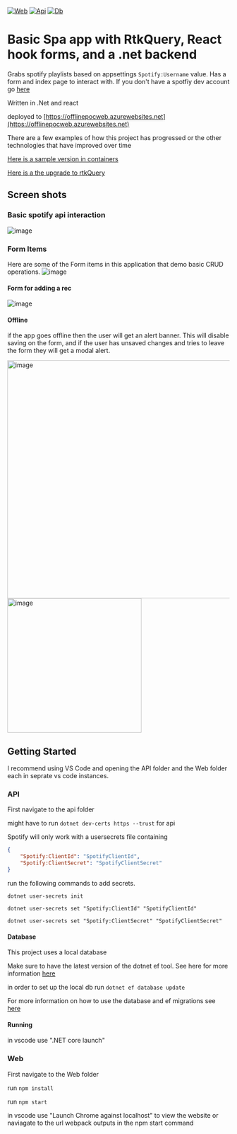 [![Web](https://github.com/domshyra-s-playground/offlinePoc/actions/workflows/main_web.yml/badge.svg)](https://github.com/domshyra-s-playground/offlinePoc/actions/workflows/main_web.yml) [![Api](https://github.com/domshyra-s-playground/offlinePoc/actions/workflows/main_api.yml/badge.svg)](https://github.com/domshyra-s-playground/offlinePoc/actions/workflows/main_api.yml) [![Db](https://github.com/domshyra-s-playground/offlinePoc/actions/workflows/main_db.yml/badge.svg)](https://github.com/domshyra-s-playground/offlinePoc/actions/workflows/main_db.yml)

# Basic Spa app with RtkQuery, React hook forms, and a .net backend

Grabs spotify playlists based on appsettings `Spotify:Username` value.
Has a form and index page to interact with.
If you don't have a spotfiy dev account go [here](https://developer.spotify.com/documentation/web-api/tutorials/getting-started)

Written in .Net and react

deployed to [https://offlinepocweb.azurewebsites.net](https://offlinepocweb.azurewebsites.net)

There are a few examples of how this project has progressed or the other technologies that have improved over time

[Here is a sample version in containers](https://github.com/domshyra-s-playground/containersDemo)

[Here is a the upgrade to rtkQuery](https://github.com/domshyra-s-playground/rtkQueryDemo)


## Screen shots 
### Basic spotify api interaction 
![image](https://github.com/domshyra-s-playground/baseRtkQueryApp/assets/1061957/a8793cec-68bb-44fb-8237-6c2dee1e0b2b)

### Form Items
Here are some of the Form items in this application that demo basic CRUD operations. 
![image](https://github.com/domshyra-s-playground/baseRtkQueryApp/assets/1061957/80a2332c-c2f0-468f-b7c1-925bbfcd7d91)


#### Form for adding a rec
![image](https://github.com/domshyra-s-playground/baseRtkQueryApp/assets/1061957/bc9014bf-870c-4000-b7e8-c75d85126c21)

#### Offline 
if the app goes offline then the user will get an alert banner. This will disable saving on the form, and if the user has unsaved changes and tries to leave the form they will get a modal alert. 

<img width="538" alt="image" src="https://github.com/domshyra-s-playground/offlinePoc/assets/1061957/e886ba9a-7ed7-4f56-a5f0-3886c73601ab"> <img width="304" alt="image" src="https://github.com/domshyra-s-playground/offlinePoc/assets/1061957/282b3a22-105a-40c7-a075-85c87a1e4c92">




## Getting Started
I recommend using VS Code and opening the API folder and the Web folder each in seprate vs code instances. 


### API
First navigate to the api folder

might have to run `dotnet dev-certs https --trust` for api

Spotify will only work with a usersecrets file containing

```json
{
	"Spotify:ClientId": "SpotifyClientId",
	"Spotify:ClientSecret": "SpotifyClientSecret"
}
```

run the following commands to add secrets.

`dotnet user-secrets init`

`dotnet user-secrets set "Spotify:ClientId" "SpotifyClientId"`

`dotnet user-secrets set "Spotify:ClientSecret" "SpotifyClientSecret"`

#### Database

This project uses a local database

Make sure to have the latest version of the dotnet ef tool. See here for more information [here](https://docs.microsoft.com/en-us/ef/core/cli/dotnet)

in order to set up the local db run `dotnet ef database update`

For more information on how to use the database and ef migrations see [here](https://docs.microsoft.com/en-us/ef/core/managing-schemas/migrations/?tabs=dotnet-core-cli)

#### Running

in vscode use ".NET core launch"

### Web
First navigate to the Web folder

run `npm install`

run `npm start`

in vscode use "Launch Chrome against localhost" to view the website or naviagate to the url webpack outputs in the npm start command 
